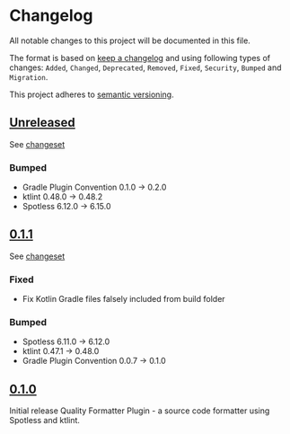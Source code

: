 # Changelog

All notable changes to this project will be documented in this file.

The format is based on [keep a changelog](http://keepachangelog.com/en/1.0.0/) and using following
types of changes: `Added`, `Changed`, `Deprecated`, `Removed`, `Fixed`, `Security`, `Bumped` and `Migration`.

This project adheres to [semantic versioning](http://semver.org/spec/v2.0.0.html).

## [Unreleased](https://github.com/bitfunk/gradle-plugins/releases/latest)

See [changeset](https://github.com/bitfunk/gradle-plugins/compare/plugin-quality-formatter@v0.1.1...main)

### Bumped

- Gradle Plugin Convention 0.1.0 -> 0.2.0
- ktlint 0.48.0 -> 0.48.2
- Spotless 6.12.0 -> 6.15.0

## [0.1.1](https://github.com/bitfunk/gradle-plugins/releases/tag/plugin-quality-formatter@v0.1.1)

See [changeset](https://github.com/bitfunk/gradle-plugins/compare/plugin-quality-formatter@v0.1.0...plugin-quality-formatter@v0.1.1)

### Fixed

- Fix Kotlin Gradle files falsely included from build folder

### Bumped

- Spotless 6.11.0 -> 6.12.0
- ktlint 0.47.1 -> 0.48.0
- Gradle Plugin Convention 0.0.7 -> 0.1.0

## [0.1.0](https://github.com/bitfunk/gradle-plugins/releases/tag/plugin-quality-formatter@v0.1.0)

Initial release Quality Formatter Plugin - a source code formatter using Spotless and ktlint.
